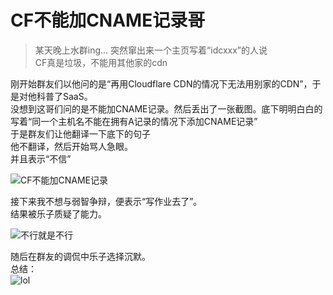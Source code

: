 # CF不能加CNAME记录哥

> 某天晚上水群ing...
突然窜出来一个主页写着“idcxxx”的人说  
> CF真是垃圾，不能用其他家的cdn  

刚开始群友们以他问的是“再用Cloudflare CDN的情况下无法用别家的CDN”，于是对他科普了SaaS。  
没想到这哥们问的是不能加CNAME记录。然后丢出了一张截图。底下明明白白的写着“同一个主机名不能在拥有A记录的情况下添加CNAME记录”  
于是群友们让他翻译一下底下的句子  
他不翻译，然后开始骂人急眼。  
并且表示“不信”

![CF不能加CNAME记录](../images/cf-without-cname/1.jpg "CF不能加CNAME记录")  

接下来我不想与弱智争辩，便表示“写作业去了”。  
结果被乐子质疑了能力。  

![不行就是不行](../images/cf-without-cname/2.jpg "不行就是不行")

随后在群友的调侃中乐子选择沉默。  
总结：  
![lol](../images/cf-without-cname/3.jpg "头一次知道cf不能加cname")  
